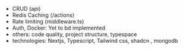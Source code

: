 - CRUD (api)
- Redis Caching (/actions)
- Rate limiting (middleware.ts)
- Auth, Docker: Yet to bd implemented 
- others: code quality, project structure, typespace
- technologies: Nextjs, Typescript, Tailwind css, shadcn , mongodb
